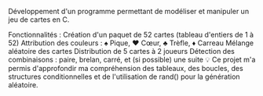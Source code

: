 Développement d'un programme permettant de modéliser et manipuler un jeu de cartes en C.

Fonctionnalités :
Création d'un paquet de 52 cartes (tableau d'entiers de 1 à 52)
Attribution des couleurs : ♠️ Pique, ♥️ Cœur, ♣️ Trèfle, ♦️ Carreau
Mélange aléatoire des cartes
Distribution de 5 cartes à 2 joueurs
Détection des combinaisons : paire, brelan, carré, et (si possible) une suite
💡 Ce projet m'a permis d'approfondir ma compréhension des tableaux, des boucles, des structures conditionnelles et de l'utilisation de rand() pour la génération aléatoire.
